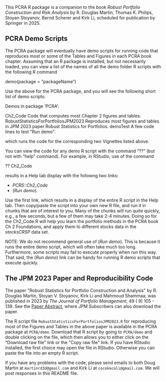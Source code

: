 This PCRA R package is a companion to the book *Robust Portfolio Construction
and Risk Analysis* by R. Douglas Martin, Thomas K. Philips, Stoyan Stoyanov, 
Bernd Scherer and Kirk Li, scheduled for publication by Springer in 2025.

## PCRA Demo Scripts
The PCRA package will eventually have demo scripts for running code that reproduces most or some of the Tables and Figures in each PCRA book chapter.  Assuming that an R package is installed, but not necessarily loaded, you can view a list of the names of all the demo folder R scripts with the following R command

demo(package = “packageName”)

Use the above for the PCRA package, and you will see the following short list of demo scripts:

Demos in package ‘PCRA’:

Ch2_Code        Code that computes most Chapter
                2 figures and tables.
RobustStatisticsForPortfoliosJPM2023
                Reproduces most figures and
                tables in JPM 2023 paper Robust
                Statistics for Portfolios.
demoTest        A few code lines to test "Run
                demo".

which runs the code for the corresponding two Vignettes listed above.

You can view the code for any demo R script with the command “??” (but not with “help” command).  For example, in RStudio, use of the command

?? Ch2_Code

results in a Help tab display with the followng two links:

* *PCRS::Ch2_Code*
* (*Run demo*).

Use the first link, which results in a display of the entire R script in the Help tab.  Then copy/paste the script into your own new R file, and run it in chunks that are of interest to you. Many of the chunks will run quite quickly, e.g., a few seconds, but a few of them may take 2-4 minutes. Doing so for the Ch2_Code.R will help you learn the portfolio methods in the PCRA book Ch 2 Foundations, and apply them to different stocks data in the *stocksCRSP* data set.

NOTE: We do not recommend general use of (*Run demo*). This is because it runs the entire demo script, which will often take much too long. Furthermore, some scripts may fail to execute properly when run this way. That said, the (*Run demo*) link can be handy for running R demo scripts that execute quickly.

## The JPM 2023 Paper and Reproducibility Code
The paper "Robust Statistics for Portfolio Construction and Analysis" by 
R. Douglas Martin, Stoyan V. Stoyanov, Kirk Li and Mahmoud Shammaa, was published
in 2023 by *The Journal of Portfolio Management*, 49  ( 9) 105 - 139.  See the
 [Paper Abstract](https://www.pm-research.com/content/iijpormgmt/49/9/105),
where JPM Subscribers can also download the paper.

The R script file `RobustStatisticsForPortfoliosJPM2023.R` for reproducing most
of the Figures and Tables in the above paper is available in the PCRA package at 
`PCRA/demo`.  Download that R script by going to `PCRA/demo` and double clicking 
on the file, which then allows you to either click on the "Download raw file" 
link or the "Copy raw file" link.  If you have RStudio installed, the first choice 
may open the file in RStudio.  Otherwise you can paste the file into an empty R
script.

If you have any problems with the code, please send emails to both Doug Martin at 
`martinrd3d@gmail.com` and Kirk Li at `cocokecoli@gmail.com`. 
We will post responses in this README file.
